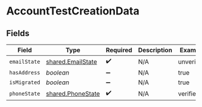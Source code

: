 # AccountTestCreationData


## Fields

| Field                                                  | Type                                                   | Required                                               | Description                                            | Example                                                |
| ------------------------------------------------------ | ------------------------------------------------------ | ------------------------------------------------------ | ------------------------------------------------------ | ------------------------------------------------------ |
| `emailState`                                           | [shared.EmailState](../../models/shared/emailstate.md) | :heavy_check_mark:                                     | N/A                                                    | unverified                                             |
| `hasAddress`                                           | *boolean*                                              | :heavy_minus_sign:                                     | N/A                                                    | true                                                   |
| `isMigrated`                                           | *boolean*                                              | :heavy_minus_sign:                                     | N/A                                                    | true                                                   |
| `phoneState`                                           | [shared.PhoneState](../../models/shared/phonestate.md) | :heavy_check_mark:                                     | N/A                                                    | verified                                               |
